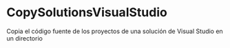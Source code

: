 # CopySolutionsVisualStudio
Copia el código fuente de los proyectos de una solución de Visual Studio en un directorio
